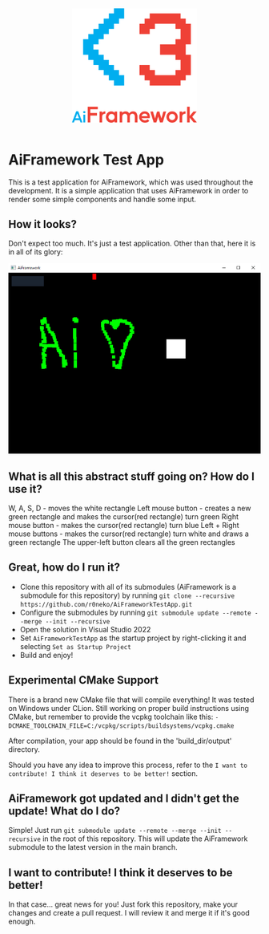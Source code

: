 <p align="center">
  <img style="width: 250px; margin-top: 15px; margin-bottom: 15px;" src="img/ai_framework_logo.svg">
</p>

# AiFramework Test App

This is a test application for AiFramework, which was used throughout the development. It is a simple application that uses AiFramework in order to render some simple components and handle some input.

## How it looks?

Don't expect too much. It's just a test application. Other than that, here it is in all of its glory:

![AiFramework Test App](img/app.png)

## What is all this abstract stuff going on? How do I use it?

W, A, S, D - moves the white rectangle
Left mouse button - creates a new green rectangle and makes the cursor(red rectangle) turn green
Right mouse button - makes the cursor(red rectangle) turn blue
Left + Right mouse buttons - makes the cursor(red rectangle) turn white and draws a green rectangle
The upper-left button clears all the green rectangles

## Great, how do I run it?

- Clone this repository with all of its submodules (AiFramework is a submodule for this repository) by running `git clone --recursive https://github.com/r0neko/AiFrameworkTestApp.git`
- Configure the submodules by running `git submodule update --remote --merge --init --recursive`
- Open the solution in Visual Studio 2022
- Set `AiFrameworkTestApp` as the startup project by right-clicking it and selecting `Set as Startup Project`
- Build and enjoy!

## Experimental CMake Support

There is a brand new CMake file that will compile everything! It was tested on Windows under CLion. Still working on proper build instructions using CMake, but remember to provide the vcpkg toolchain like this: `-DCMAKE_TOOLCHAIN_FILE=C:/vcpkg/scripts/buildsystems/vcpkg.cmake`

After compilation, your app should be found in the 'build_dir/output' directory.

Should you have any idea to improve this process, refer to the `I want to contribute! I think it deserves to be better!` section.

## AiFramework got updated and I didn't get the update! What do I do?

Simple! Just run `git submodule update --remote --merge --init --recursive` in the root of this repository. This will update the AiFramework submodule to the latest version in the main branch.

## I want to contribute! I think it deserves to be better!

In that case... great news for you! Just fork this repository, make your changes and create a pull request. I will review it and merge it if it's good enough.